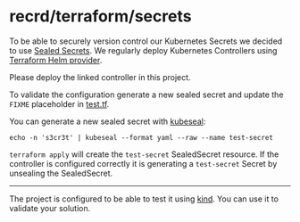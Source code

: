 # recrd/terraform/secrets

To be able to securely version control our Kubernetes Secrets we decided to use [Sealed Secrets][].
We regularly deploy Kubernetes Controllers using [Terraform Helm provider][].

Please deploy the linked controller in this project.

To validate the configuration generate a new sealed secret and update the `FIXME` placeholder in [test.tf][].

You can generate a new sealed secret with [kubeseal][]:

```shell
echo -n 's3cr3t' | kubeseal --format yaml --raw --name test-secret
```

`terraform apply` will create the `test-secret` SealedSecret resource.
If the controller is configured correctly it is generating a `test-secret` Secret by unsealing the SealedSecret.

[Sealed Secrets]: https://github.com/bitnami-labs/sealed-secrets
[Terraform Helm provider]: https://registry.terraform.io/providers/hashicorp/helm/2.5.1
[kubeseal]: https://github.com/bitnami-labs/sealed-secrets/releases/tag/v0.17.5
[test.tf]: ./test.tf

---

The project is configured to be able to test it using [kind][]. You can use it to validate your solution.

[kind]: https://kind.sigs.k8s.io/
